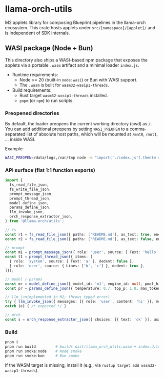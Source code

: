 # llama-orch-utils

M2 applets library for composing Blueprint pipelines in the llama-orch ecosystem. This crate hosts applets under `src/[namespace]/[applet]/` and is independent of SDK internals.

## WASI package (Node + Bun)

This directory also ships a WASI-based npm package that exposes the applets via a portable `.wasm` artifact and a minimal loader `index.js`.

- Runtime requirements:
  - Node >= 20 (built-in `node:wasi`) or Bun with WASI support.
  - The `.wasm` is built for `wasm32-wasip1-threads`.
- Build requirements:
  - Rust target `wasm32-wasip1-threads` installed.
  - `pnpm` (or `npm`) to run scripts.

### Preopened directories

By default, the loader preopens the current working directory (cwd) as `/`. You can add additional preopens by setting `WASI_PREOPEN` to a comma-separated list of absolute host paths, which will be mounted at `/mnt0`, `/mnt1`, ... inside WASI.

Example:

```bash
WASI_PREOPEN=/data/logs,/var/tmp node -e "import('./index.js').then(m => console.log(m.fs_read_file_json({ paths: ['README.md'], as_text: true, encoding: 'utf-8' })));"
```

### API surface (flat 1:1 function exports)

```ts
import {
  fs_read_file_json,
  fs_write_file_json,
  prompt_message_json,
  prompt_thread_json,
  model_define_json,
  params_define_json,
  llm_invoke_json,
  orch_response_extractor_json,
} from '@llama-orch/utils';

// fs
const r1 = fs_read_file_json({ paths: ['README.md'], as_text: true, encoding: 'utf-8' });
const r2 = fs_read_file_json({ paths: ['README.md'], as_text: false, encoding: null });

// prompt
const m1 = prompt_message_json({ role: 'user', source: { Text: 'hello' }, dedent: false });
const t1 = prompt_thread_json({ items: [
  { role: 'system', source: { Text: 'a' }, dedent: false },
  { role: 'user', source: { Lines: ['b', 'c'] }, dedent: true },
]});

// model / params
const mr = model_define_json({ model_id: 'm1', engine_id: null, pool_hint: 'pool-a' });
const pr = params_define_json({ temperature: 0.7, top_p: 1.0, max_tokens: 100, seed: null });

// llm (unimplemented in M2; throws typed error)
try { llm_invoke_json({ messages: [{ role: 'user', content: 'hi' }], model: mr, params: pr }); }
catch (e) { /* expected */ }

// orch
const s = orch_response_extractor_json({ choices: [{ text: 'ok' }], usage: null });
```

### Build

```bash
pnpm i
pnpm run build         # builds dist/llama_orch_utils.wasm + index.d.ts
pnpm run smoke:node    # Node smoke
pnpm run smoke:bun     # Bun smoke
```

If the WASM target is missing, install it (e.g., via `rustup target add wasm32-wasip1-threads`).
